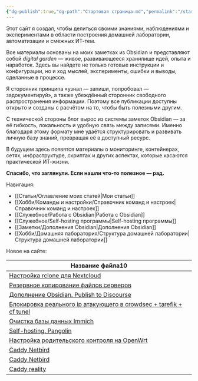 ```yaml
---
{"dg-publish":true,"dg-path":"Стартовая страница.md","permalink":"/startovaya-stranicza/","hide":true,"tags":["gardenEntry"],"created":"2024-09-02 20:49","updated":"2024-09-03T15:38:36+03:00"}
---
```


Этот сайт я создал, чтобы делиться своими знаниями, наблюдениями и экспериментами в области построения домашней лаборатории, автоматизации и смежных ИТ-тем.

Все материалы основаны на моих заметках из Obsidian и представляют собой _digital garden_ — живое, развивающееся хранилище идей, опыта и наработок. Здесь вы найдете не только готовые инструкции и конфигурации, но и ход мыслей, эксперименты, ошибки и выводы, сделанные в процессе.

Я сторонник принципа «узнал — запиши, попробовал — задокументируй», а также убеждённый сторонник свободного распространения информации. Поэтому все публикации доступны открыто и созданы с расчётом на то, чтобы быть полезными другим.

С технической стороны блог вырос из системы заметок Obsidian — за её гибкость, локальность и удобную связь между записями. Именно благодаря этому формату мне удаётся структурировать и развивать личную базу знаний, превращая её в доступный ресурс.

В будущем здесь появятся материалы о мониторинге, контейнерах, сетях, инфраструктуре, скриптах и других аспектах, которые касаются практической ИТ-жизни.

**Спасибо, что заглянули. Если нашли что-то полезное — рад.**

Навигация:
- [[Статьи/Оглавление моих статей\|Мои статьи]]
- [[Хобби/Команды и настройки/Справочник команд и настроек\|Справочник команд и настроек]]
- [[Служебное/Работа с Obsidian\|Работа с Obsidian]]
- [[Служебное/Self-hosting программы\|Self-hosting программы]]
- [[Заметки/Дополнения Obsidian\|Дополнения Obsidian]]
- [[Хобби/Домашняя лаборатория/Структура домашней лаборатории\|Структура домашней лаборатории]]

Новое на сайте:

<div><table class="dataview table-view-table"><thead class="table-view-thead"><tr class="table-view-tr-header"><th class="table-view-th"><span>Название файла</span><span class="dataview small-text">10</span></th></tr></thead><tbody class="table-view-tbody"><tr><td><span><a data-tooltip-position="top" aria-label="Заметки/Настройка rclone для Nextcloud.md" data-href="Заметки/Настройка rclone для Nextcloud.md" href="Заметки/Настройка rclone для Nextcloud.md" class="internal-link data-link-icon data-link-icon-after data-link-text" target="_blank" rel="noopener nofollow" data-link-tags="" data-link-type="note" data-link-path="Заметки/Настройка rclone для Nextcloud.md" style="--data-link-type: note; --data-link-path: Заметки/Настройка rclone для Nextcloud.md;">Настройка rclone для Nextcloud</a></span></td></tr><tr><td><span><a data-tooltip-position="top" aria-label="Заметки/Резервное копирование файлов серверов.md" data-href="Заметки/Резервное копирование файлов серверов.md" href="Заметки/Резервное копирование файлов серверов.md" class="internal-link data-link-icon data-link-icon-after data-link-text" target="_blank" rel="noopener nofollow" data-link-tags="" data-link-type="note" data-link-path="Заметки/Резервное копирование файлов серверов.md" style="--data-link-type: note; --data-link-path: Заметки/Резервное копирование файлов серверов.md;">Резервное копирование файлов серверов</a></span></td></tr><tr><td><span><a data-tooltip-position="top" aria-label="Заметки/Дополнение Obsidian. Publish to Discourse.md" data-href="Заметки/Дополнение Obsidian. Publish to Discourse.md" href="Заметки/Дополнение Obsidian. Publish to Discourse.md" class="internal-link data-link-icon data-link-icon-after data-link-text" target="_blank" rel="noopener nofollow" data-link-tags="" data-link-type="note" data-link-path="Заметки/Дополнение Obsidian. Publish to Discourse.md" style="--data-link-type: note; --data-link-path: Заметки/Дополнение Obsidian. Publish to Discourse.md;">Дополнение Obsidian. Publish to Discourse</a></span></td></tr><tr><td><span><a data-tooltip-position="top" aria-label="Заметки/Блокировка реального ip атакующего в crowdsec + tarefik + cf tunel.md" data-href="Заметки/Блокировка реального ip атакующего в crowdsec + tarefik + cf tunel.md" href="Заметки/Блокировка реального ip атакующего в crowdsec + tarefik + cf tunel.md" class="internal-link data-link-icon data-link-icon-after data-link-text" target="_blank" rel="noopener nofollow" data-link-tags="" data-link-type="note" data-link-path="Заметки/Блокировка реального ip атакующего в crowdsec + tarefik + cf tunel.md" style="--data-link-type: note; --data-link-path: Заметки/Блокировка реального ip атакующего в crowdsec + tarefik + cf tunel.md;">Блокировка реального ip атакующего в crowdsec + tarefik + cf tunel</a></span></td></tr><tr><td><span><a data-tooltip-position="top" aria-label="Заметки/Очистка базы данных Immich.md" data-href="Заметки/Очистка базы данных Immich.md" href="Заметки/Очистка базы данных Immich.md" class="internal-link data-link-icon data-link-icon-after data-link-text" target="_blank" rel="noopener nofollow" data-link-tags="" data-link-type="note" data-link-path="Заметки/Очистка базы данных Immich.md" style="--data-link-type: note; --data-link-path: Заметки/Очистка базы данных Immich.md;">Очистка базы данных Immich</a></span></td></tr><tr><td><span><a data-tooltip-position="top" aria-label="Заметки/Self-hosting. Pangolin.md" data-href="Заметки/Self-hosting. Pangolin.md" href="Заметки/Self-hosting. Pangolin.md" class="internal-link data-link-icon data-link-icon-after data-link-text" target="_blank" rel="noopener nofollow" data-link-tags="" data-link-type="note" data-link-path="Заметки/Self-hosting. Pangolin.md" style="--data-link-type: note; --data-link-path: Заметки/Self-hosting. Pangolin.md;">Self-hosting. Pangolin</a></span></td></tr><tr><td><span><a data-tooltip-position="top" aria-label="Заметки/Настройка родительского контроля на OpenWrt.md" data-href="Заметки/Настройка родительского контроля на OpenWrt.md" href="Заметки/Настройка родительского контроля на OpenWrt.md" class="internal-link data-link-icon data-link-icon-after data-link-text" target="_blank" rel="noopener nofollow" data-link-tags="" data-link-type="note" data-link-path="Заметки/Настройка родительского контроля на OpenWrt.md" style="--data-link-type: note; --data-link-path: Заметки/Настройка родительского контроля на OpenWrt.md;">Настройка родительского контроля на OpenWrt</a></span></td></tr><tr><td><span><a data-tooltip-position="top" aria-label="Хобби/Конфиги/Caddy Netbird.md" data-href="Хобби/Конфиги/Caddy Netbird.md" href="Хобби/Конфиги/Caddy Netbird.md" class="internal-link data-link-icon data-link-icon-after data-link-text" target="_blank" rel="noopener nofollow" data-link-tags="" data-link-type="conf" data-link-path="Хобби/Конфиги/Caddy Netbird.md" style="--data-link-type: conf; --data-link-path: Хобби/Конфиги/Caddy Netbird.md;">Caddy Netbird</a></span></td></tr><tr><td><span><a data-tooltip-position="top" aria-label="Хобби/Docker compose/Caddy Netbird.md" data-href="Хобби/Docker compose/Caddy Netbird.md" href="Хобби/Docker compose/Caddy Netbird.md" class="internal-link data-link-icon data-link-icon-after data-link-text" target="_blank" rel="noopener nofollow" data-link-tags="" data-link-type="docker-compose" data-link-path="Хобби/Docker compose/Caddy Netbird.md" style="--data-link-type: docker-compose; --data-link-path: Хобби/Docker compose/Caddy Netbird.md;">Caddy Netbird</a></span></td></tr><tr><td><span><a data-tooltip-position="top" aria-label="Хобби/Конфиги/Caddy reality.md" data-href="Хобби/Конфиги/Caddy reality.md" href="Хобби/Конфиги/Caddy reality.md" class="internal-link data-link-icon data-link-icon-after data-link-text" target="_blank" rel="noopener nofollow" data-link-tags="" data-link-type="conf" data-link-path="Хобби/Конфиги/Caddy reality.md" style="--data-link-type: conf; --data-link-path: Хобби/Конфиги/Caddy reality.md;">Caddy reality</a></span></td></tr></tbody></table></div>
